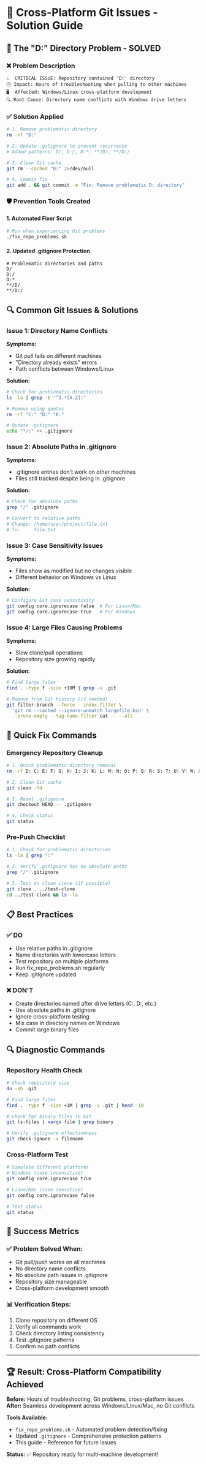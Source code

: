 # 🔧 Cross-Platform Git Issues - Solution Guide

## 🚨 The "D:" Directory Problem - SOLVED

### ❌ **Problem Description**
```
⚠️  CRITICAL ISSUE: Repository contained 'D:' directory
🕒 Impact: Hours of troubleshooting when pulling to other machines
🖥️  Affected: Windows/Linux cross-platform development
🔍 Root Cause: Directory name conflicts with Windows drive letters
```

### ✅ **Solution Applied**
```bash
# 1. Remove problematic directory
rm -rf "D:"

# 2. Update .gitignore to prevent recurrence
# Added patterns: D/, D:/, D:*, **/D/, **/D:/

# 3. Clean Git cache
git rm --cached "D:" 2>/dev/null

# 4. Commit fix
git add . && git commit -m "Fix: Remove problematic D: directory"
```

### 🛡️ **Prevention Tools Created**

#### 1. **Automated Fixer Script**
```bash
# Run when experiencing Git problems
./fix_repo_problems.sh
```

#### 2. **Updated .gitignore Protection**
```gitignore
# Problematic directories and paths
D/
D:/
D:*
**/D/
**/D:/
```

## 🔍 **Common Git Issues & Solutions**

### Issue 1: Directory Name Conflicts
**Symptoms:**
- Git pull fails on different machines
- "Directory already exists" errors
- Path conflicts between Windows/Linux

**Solution:**
```bash
# Check for problematic directories
ls -la | grep -E "^d.*[A-Z]:"

# Remove using quotes
rm -rf "C:" "D:" "E:"

# Update .gitignore
echo "*/:" >> .gitignore
```

### Issue 2: Absolute Paths in .gitignore
**Symptoms:**
- .gitignore entries don't work on other machines
- Files still tracked despite being in .gitignore

**Solution:**
```bash
# Check for absolute paths
grep "/" .gitignore

# Convert to relative paths
# Change: /home/user/project/file.txt
# To:     file.txt
```

### Issue 3: Case Sensitivity Issues
**Symptoms:**
- Files show as modified but no changes visible
- Different behavior on Windows vs Linux

**Solution:**
```bash
# Configure Git case sensitivity
git config core.ignorecase false  # For Linux/Mac
git config core.ignorecase true   # For Windows
```

### Issue 4: Large Files Causing Problems
**Symptoms:**
- Slow clone/pull operations
- Repository size growing rapidly

**Solution:**
```bash
# Find large files
find . -type f -size +10M | grep -v .git

# Remove from Git history (if needed)
git filter-branch --force --index-filter \
  'git rm --cached --ignore-unmatch largefile.bin' \
  --prune-empty --tag-name-filter cat -- --all
```

## 🚀 **Quick Fix Commands**

### Emergency Repository Cleanup
```bash
# 1. Quick problematic directory removal
rm -rf D: C: E: F: G: H: I: J: K: L: M: N: O: P: Q: R: S: T: U: V: W: X: Y: Z:

# 2. Clean Git cache
git clean -fd

# 3. Reset .gitignore
git checkout HEAD -- .gitignore

# 4. Check status
git status
```

### Pre-Push Checklist
```bash
# 1. Check for problematic directories
ls -la | grep ":"

# 2. Verify .gitignore has no absolute paths
grep "/" .gitignore

# 3. Test on clean clone (if possible)
git clone . ../test-clone
cd ../test-clone && ls -la
```

## 📋 **Best Practices**

### ✅ **DO**
- Use relative paths in .gitignore
- Name directories with lowercase letters
- Test repository on multiple platforms
- Run fix_repo_problems.sh regularly
- Keep .gitignore updated

### ❌ **DON'T**
- Create directories named after drive letters (C:, D:, etc.)
- Use absolute paths in .gitignore
- Ignore cross-platform testing
- Mix case in directory names on Windows
- Commit large binary files

## 🔍 **Diagnostic Commands**

### Repository Health Check
```bash
# Check repository size
du -sh .git

# Find large files
find . -type f -size +1M | grep -v .git | head -10

# Check for binary files in Git
git ls-files | xargs file | grep binary

# Verify .gitignore effectiveness
git check-ignore -v filename
```

### Cross-Platform Test
```bash
# Simulate different platforms
# Windows (case insensitive)
git config core.ignorecase true

# Linux/Mac (case sensitive)
git config core.ignorecase false

# Test status
git status
```

## 🎯 **Success Metrics**

### ✅ **Problem Solved When:**
- Git pull/push works on all machines
- No directory name conflicts
- No absolute path issues in .gitignore
- Repository size manageable
- Cross-platform development smooth

### 📊 **Verification Steps:**
1. Clone repository on different OS
2. Verify all commands work
3. Check directory listing consistency
4. Test .gitignore patterns
5. Confirm no path conflicts

---

## 🏆 **Result: Cross-Platform Compatibility Achieved**

**Before:** Hours of troubleshooting, Git problems, cross-platform issues
**After:** Seamless development across Windows/Linux/Mac, no Git conflicts

**Tools Available:**
- `fix_repo_problems.sh` - Automated problem detection/fixing
- Updated `.gitignore` - Comprehensive protection patterns
- This guide - Reference for future issues

**Status:** ✅ Repository ready for multi-machine development!
